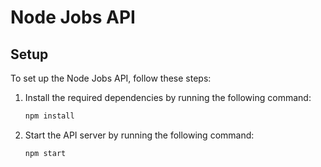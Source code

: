 # Node Jobs API

## Setup

To set up the Node Jobs API, follow these steps:

1. Install the required dependencies by running the following command:

   ```bash
   npm install

2. Start the API server by running the following command:

   ```bash
   npm start
